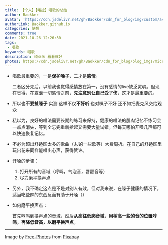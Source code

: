 ```yaml
---
title: 【个人】【瞎扯】唱歌的总结
author: Baokker
avatar: 'https://cdn.jsdelivr.net/gh/Baokker/cdn_for_blog/img/custom/avatar.jpg'
authorLink: Baokker.github.io
categories: 随想
comments: true
date: 2021-10-26 12:26:30
tags:
 - 唱歌
keywords: 唱歌
description: 纯业余 看看就好
photos: https://cdn.jsdelivr.net/gh/Baokker/cdn_for_blog/blog_imgs/microphone-gf6388e354_1920.jpg
---
```


- 唱歌最重要的，一是**保护嗓子**，二才是**感情**。

  二者区分先后。以前我也觉得感情放在第一，没有感情的live缺乏灵魂。但现在觉得，在宣泄一切感情之前，**先注意别让自己受了伤**，这才是最重要的。

- 所以也**不要扯嗓子** 实测 这样不仅**不好听** 也对嗓子不好 还不如把麦克风交给观众

- 私以为，良好的唱法需要长期的练习来保持，健康的唱法的肌肉记忆不练习会一点点消失，等到全忘完重新拾起又需要大量试错。但每天哪怕开嗓几声都可以快速恢复记忆。

- 不必为超出舒适区太多的歌曲（JJ的一些歌等）大费周折。在自己的舒适区里玩出花来同样能唱出心声，获得赞许。

- 开嗓的步骤：

  1. 打开所有的音域（哼鸣，气泡音，唇颤音等）
  2. 尽力磨平换声点

- 另外，我不确定这点是不是对别人有效，但对我来说，在嗓子健康的情况下，适当吃些辣的东西反而有助于开嗓（）

- 如何磨平换声点：

  首先哼鸣到换声点的音域，然后**从高往低爬音域**，**用稍高一些的音的位置哼鸣，再降低音高，以磨平换声点**。

---

Image by <a href="https://pixabay.com/photos/?utm_source=link-attribution&amp;utm_medium=referral&amp;utm_campaign=image&amp;utm_content=1209816">Free-Photos</a> from <a href="https://pixabay.com/?utm_source=link-attribution&amp;utm_medium=referral&amp;utm_campaign=image&amp;utm_content=1209816">Pixabay</a>